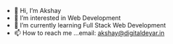 - 👋 Hi, I’m Akshay
- 👀 I’m interested in Web Development
- 🌱 I’m currently learning Full Stack Web Development
- 📫 How to reach me ...email: akshay@digitaldeyar.in

<!---
akshay3457/akshay3457 is a ✨ special ✨ repository because its `README.md` (this file) appears on your GitHub profile.
You can click the Preview link to take a look at your changes.
--->
